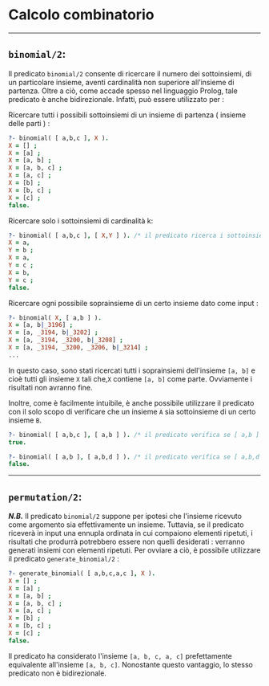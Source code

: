 Calcolo combinatorio
===

***

```binomial/2```:
---

Il predicato ```binomial/2``` consente di ricercare il numero dei sottoinsiemi, di un particolare insieme, aventi cardinalità non superiore all’insieme di partenza. Oltre a ciò, come accade spesso nel linguaggio Prolog, tale predicato è anche bidirezionale. Infatti, può essere utilizzato per :

Ricercare tutti i possibili sottoinsiemi di un insieme di partenza ( insieme delle parti ) :

```prolog
?- binomial( [ a,b,c ], X ).
X = [] ;
X = [a] ;
X = [a, b] ;
X = [a, b, c] ;
X = [a, c] ;
X = [b] ;
X = [b, c] ;
X = [c] ;
false. 
```
Ricercare solo i sottoinsiemi di cardinalità k:

```prolog
?- binomial( [ a,b,c ], [ X,Y ] ). /* il predicato ricerca i sottoinsiemi di [ a,b,c ] di cardinalità 2. */
X = a,
Y = b ;
X = a,
Y = c ;
X = b,
Y = c ;
false.
```

Ricercare ogni possibile soprainsieme di un certo insieme dato come input :

```prolog
?- binomial( X, [ a,b ] ).
X = [a, b|_3196] ;
X = [a, _3194, b|_3202] ;
X = [a, _3194, _3200, b|_3208] ;
X = [a, _3194, _3200, _3206, b|_3214] ;
...
```
In questo caso, sono stati ricercati tutti i soprainsiemi dell'insieme 
```[a, b]``` e cioè tutti gli insieme ```X``` tali che,```X``` contiene ```[a, b]``` come parte. Ovviamente i risultati non avranno fine.

Inoltre, come è facilmente intuibile, è anche possibile utilizzare il predicato con il solo scopo di verificare che un insieme ```A``` sia sottoinsieme di un certo insieme ```B```.

```prolog
?- binomial( [ a,b,c ], [ a,b ] ). /* il predicato verifica se [ a,b ] è incluso in [ a,b,c ] */
true.

?- binomial( [ a,b ], [ a,b,d ] ). /* il predicato verifica se [ a,b,d ] è incluso in [ a,b ] */
false.
```


---
```permutation/2```:
---

__*N.B.*__ Il predicato ```binomial/2``` suppone per ipotesi che l'insieme ricevuto come argomento sia effettivamente un insieme. Tuttavia, se il predicato riceverà in input una ennupla ordinata in cui compaiono elementi ripetuti, i risultati che produrrà potrebbero essere non quelli desiderati : verranno generati insiemi con elementi ripetuti. Per ovviare a ciò, è possibile utilizzare il predicato ```generate_binomial/2``` :

```prolog
?- generate_binomial( [ a,b,c,a,c ], X ).
X = [] ;
X = [a] ;
X = [a, b] ;
X = [a, b, c] ;
X = [a, c] ;
X = [b] ;
X = [b, c] ;
X = [c] ;
false.
```

Il predicato ha considerato l'insieme ```[a, b, c, a, c]``` prefettamente equivalente all'insieme ```[a, b, c]```. Nonostante questo vantaggio, lo stesso predicato non è bidirezionale.
